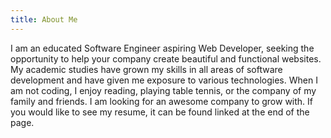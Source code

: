 ```yaml
---
title: About Me
---
```


I am an educated Software Engineer aspiring Web Developer, seeking the opportunity to help your company create beautiful and functional websites. My academic studies have grown my skills in all areas of software development and have given me exposure to various technologies. When I am not coding, I enjoy reading, playing table tennis, or the company of my family and friends. I am looking for an awesome company to grow with. If you would like to see my resume, it can be found linked at the end of the page. 


